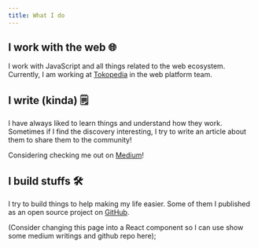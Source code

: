```yaml
---
title: What I do
---
```


## I work with the web 🌐
I work with JavaScript and all things related to the web ecosystem. Currently, I am working at [Tokopedia](https://www.tokopedia.com) in the web platform team.

## I write (kinda) 🗒
I have always liked to learn things and understand how they work. Sometimes if I find the discovery interesting, I try to write an article about them to share them to the community! 

Considering checking me out on [Medium](https://medium.com/@jackyef)!

## I build stuffs 🛠
I try to build things to help making my life easier. Some of them I published as an open source project on [GitHub](https://github.com/jackyef).

(Consider changing this page into a React component so I can use show some medium writings and github repo here);